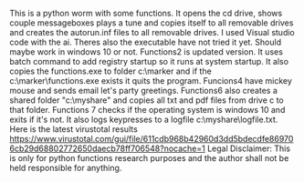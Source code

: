 This is a python worm with some functions. It opens the cd drive, shows couple messageboxes plays a tune and copies itself to all removable drives and creates the autorun.inf files to all removable drives.
I used Visual studio code with the ai. Theres also the executable have not tried it yet. Should maybe work in windows 10 or not.
Functions2 is updated version. It uses batch command to add registry startup so it runs at system startup. It also copies the functions.exe to folder c:\marker and if the c:\marker\functions.exe exists
it quits the program. Funcions4 have mickey mouse and sends email let's party greetings. Functions6 also creates a shared folder "c:\myshare" and copies all txt and pdf files from drive c to that folder. Functions 7 checks if the operating system is windows 10 and exits if it's not. It also logs keypresses to a logfile c:\myshare\logfile.txt.
Here is the latest virustotal results https://www.virustotal.com/gui/file/611cdb968b42960d3dd5bdecdfe869706cb29d68802772650daecb78ff706548?nocache=1
Legal Disclaimer: This is only for python functions research purposes and the author shall not be held responsible for anything.
